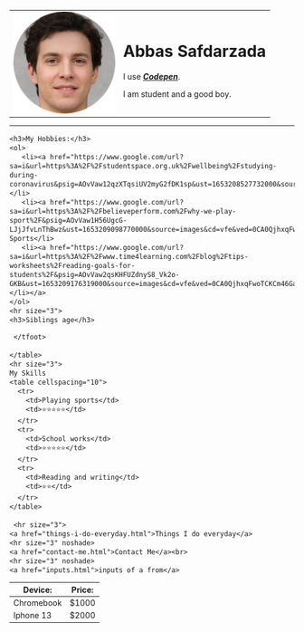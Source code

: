 <html>
  <head>
   <meta charset="utf-8">
   <title>Abbas's personal site</title>
  </head>

  <body>
    <table cellspacing="20">
      <td><img src="Abbas.png" alt="Abbas"></td>
      <td><h1>Abbas Safdarzada</h1>
      <p>I use <strong><a href="https://codepen.io"><em>Codepen</em></a></strong>.</p>
      <p>I am student and a good boy.</p></td>
    </table>
    <hr size="3">

    <h3>My Hobbies:</h3>
    <ol>
       <li><a href="https://www.google.com/url?sa=i&url=https%3A%2F%2Fstudentspace.org.uk%2Fwellbeing%2Fstudying-during-coronavirus&psig=AOvVaw12qzXTqsiUV2myG2fDK1sp&ust=1653208527732000&source=images&cd=vfe&ved=0CA0QjhxqFwoTCMCvofqX8PcCFQAAAAAdAAAAABAD">Studying</a></li>
       <li><a href="https://www.google.com/url?sa=i&url=https%3A%2F%2Fbelieveperform.com%2Fwhy-we-play-sport%2F&psig=AOvVaw1H56UgcG-LJjJfvLnThBwz&ust=1653209098770000&source=images&cd=vfe&ved=0CA0QjhxqFwoTCJD3oPyZ8PcCFQAAAAAdAAAAABAD">playing Sports</li>
       <li><a href="https://www.google.com/url?sa=i&url=https%3A%2F%2Fwww.time4learning.com%2Fblog%2Ftips-worksheets%2Freading-goals-for-students%2F&psig=AOvVaw2qsKHFUZdnyS8_Vk2o-GKB&ust=1653209176319000&source=images&cd=vfe&ved=0CA0QjhxqFwoTCKCm46Ga8PcCFQAAAAAdAAAAABAD">Reading</a></li></a>
    </ol>
    <hr size="3">
    <h3>Siblings age</h3>
  <table cellspacing="10">
     <thead>
       <th>Device:</th>
       <th>Price:</th>
     </thead>
     <tbody>
       <tr>
        <td>Chromebook</td>
        <td>$1000</td>
       </tr>
       <tr>
         <td>Iphone 13</td>
         <td>$2000</td>
       </tr>
     </tbody>
     <tfoot>

     </tfoot>

    </table>
    <hr size="3">
    My Skills
    <table cellspacing="10">
      <tr>
        <td>Playing sports</td>
        <td>⭐⭐⭐⭐⭐</td>
      </tr>
      <tr>
        <td>School works</td>
        <td>⭐⭐⭐⭐⭐</td>
      </tr>
      <tr>
        <td>Reading and writing</td>
        <td>⭐⭐</td>
      </tr>
    </table>

     <hr size="3">
    <a href="things-i-do-everyday.html">Things I do everyday</a>
    <hr size="3" noshade>
    <a href="contact-me.html">Contact Me</a><br>
    <hr size="3" noshade>
    <a href="inputs.html">inputs of a from</a>


  </body>

</html>
